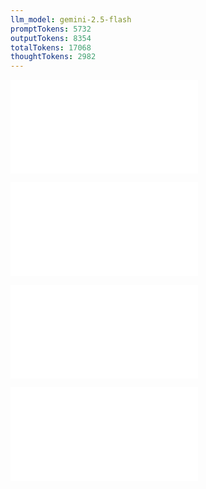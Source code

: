```yaml
---
llm_model: gemini-2.5-flash
promptTokens: 5732
outputTokens: 8354
totalTokens: 17068
thoughtTokens: 2982
---
```


![@](steps/prompt.7fa919da.md)

![@](steps/file.b83147db.md)

![@](steps/file.649adee6.md)

![@](steps/response.788b0b81.md)